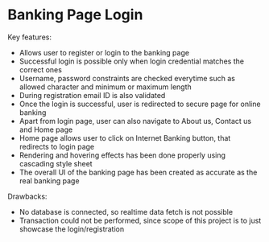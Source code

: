 # Banking Page Login

Key features:
- Allows user to register or login to the banking page
- Successful login is possible only when login credential matches the correct ones
- Username, password constraints are checked everytime such as allowed character and minimum or maximum length
- During registration email ID is also validated
- Once the login is successful, user is redirected to secure page for online banking
- Apart from login page, user can also navigate to About us, Contact us and Home page
- Home page allows user to click on Internet Banking button, that redirects to login page
- Rendering and hovering effects has been done properly using cascading style sheet
- The overall UI of the banking page has been created as accurate as the real banking page

Drawbacks:
- No database is connected, so realtime data fetch is not possible
- Transaction could not be performed, since scope of this project is to just showcase the login/registration
